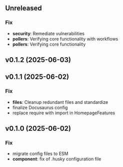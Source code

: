 ## Unreleased

### Fix

- **security**: Remediate vulnerabilities
- **pollers**: Verifying core functionality with workflows
- **pollers**: Verifying core functionality

## v0.1.2 (2025-06-03)

## v0.1.1 (2025-06-02)

### Fix

- **files**: Cleanup redundant files and standardize
- finalize Docusaurus config
- replace require with import in HomepageFeatures

## v0.1.0 (2025-06-02)

### Fix

- migrate config files to ESM
- **component**: fix of .husky configuration file

